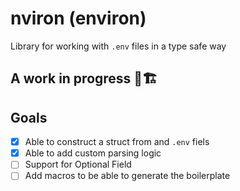 # nviron (environ)

Library for working with `.env` files in a type safe way

## A work in progress 🚧🏗️

## Goals
- [x] Able to construct a struct from and `.env` fiels
- [x] Able to add custom parsing logic
- [ ] Support for Optional Field
- [ ] Add macros to be able to generate the boilerplate